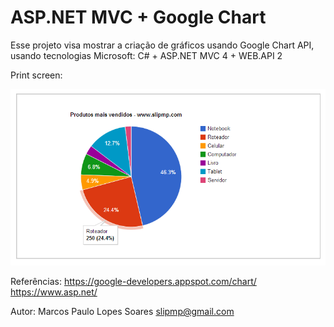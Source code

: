 ASP.NET MVC + Google Chart
===========

Esse projeto visa mostrar a criação de gráficos usando Google Chart API, usando tecnologias Microsoft:
C# + ASP.NET MVC 4 + WEB.API 2


Print screen:

![alt tag](https://raw.githubusercontent.com/slipmp/GoogleChart/master/GoogleChart/GoogleChart/Demo-Printscreen.png)



Referências:
https://google-developers.appspot.com/chart/
https://www.asp.net/


Autor:
Marcos Paulo Lopes Soares
slipmp@gmail.com
